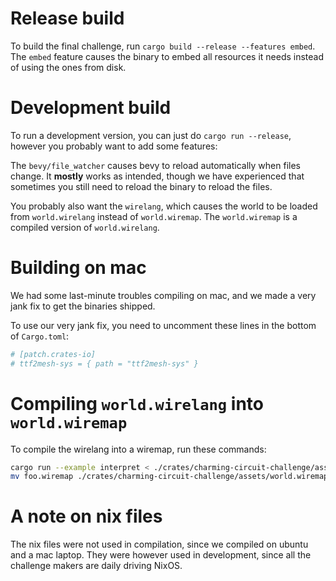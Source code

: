 # Release build

To build the final challenge, run `cargo build --release --features embed`. The
`embed` feature causes the binary to embed all resources it needs instead of
using the ones from disk.

# Development build

To run a development version, you can just do `cargo run --release`, however
you probably want to add some features:

The `bevy/file_watcher` causes bevy to reload automatically when files change.
It **mostly** works as intended, though we have experienced that sometimes you
still need to reload the binary to reload the files.

You probably also want the `wirelang`, which causes the world to be loaded from
`world.wirelang` instead of `world.wiremap`. The `world.wiremap` is a compiled
version of `world.wirelang`.

# Building on mac

We had some last-minute troubles compiling on mac, and we made a very jank fix
to get the binaries shipped.

To use our very jank fix, you need to uncomment these lines in the bottom of
`Cargo.toml`:

```toml
# [patch.crates-io]
# ttf2mesh-sys = { path = "ttf2mesh-sys" }
```

# Compiling `world.wirelang` into `world.wiremap`

To compile the wirelang into a wiremap, run these commands:

```bash
cargo run --example interpret < ./crates/charming-circuit-challenge/assets/world.wirelang
mv foo.wiremap ./crates/charming-circuit-challenge/assets/world.wiremap`
```

# A note on nix files

The nix files were not used in compilation, since we compiled on ubuntu and a
mac laptop. They were however used in development, since all the challenge
makers are daily driving NixOS.
